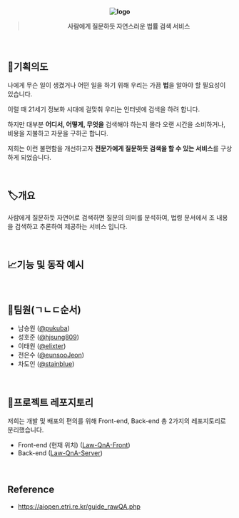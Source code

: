 <h4 align="center"> 

  ![logo](https://user-images.githubusercontent.com/44018094/118128337-b6ea3200-b435-11eb-96c6-b1de5c438e38.png)
  
  > 사람에게 질문하듯 자연스러운 법률 검색 서비스

</h4>

</br>

## 📝기획의도
나에게 무슨 일이 생겼거나 어떤 일을 하기 위해 우리는 가끔 **법**을 알아야 할 필요성이 있습니다.

이럴 때 21세기 정보화 시대에 걸맞춰 우리는 인터넷에 검색을 하려 합니다.

하지만 대부분 **어디서, 어떻게, 무엇을** 검색해야 하는지 몰라 오랜 시간을 소비하거나, 비용을 지불하고 자문을 구하곤 합니다.

저희는 이런 불편함을 개선하고자 **전문가에게 질문하듯 검색을 할 수 있는 서비스**를 구상하게 되었습니다.

</br>

## 🏷️개요
사람에게 질문하듯 자연어로 검색하면 질문의 의미를 분석하여, 법령 문서에서 조 내용을 검색하고 추론하여 제공하는 서비스 입니다.

</br>

## 📈기능 및 동작 예시


</br>

## 👦팀원(ㄱㄴㄷ순서)
- 남승원 ([@pukuba](https://github.com/pukuba))
- 성호준 ([@hjsung809](https://github.com/hjsung809))
- 이태원 ([@elixter](https://github.com/elixter))
- 전은수 ([@eunsooJeon](https://github.com/eunsooJeon))
- 차도인 ([@stainblue](https://github.com/stainblue))

</br>

## 🔎프로젝트 레포지토리
저희는 개발 및 배포의 편의를 위해 Front-end, Back-end 총 2가지의 레포지토리로 분리했습니다.

- Front-end (현재 위치) ([Law-QnA-Front](https://github.com/soma-Law-QnA/Law-QnA-Front))
- Back-end ([Law-QnA-Server](https://github.com/soma-Law-QnA/Law-QnA-Server))


</br>

## Reference
- https://aiopen.etri.re.kr/guide_rawQA.php

